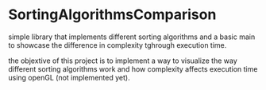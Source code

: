 # SortingAlgorithmsComparison

simple library that implements different sorting algorithms and a basic main to showcase the difference in complexity tghrough execution time.

the objextive of this project is to implement a way to visualize the way different sorting algorithms work and how complexity affects execution time using openGL (not implemented yet). 
